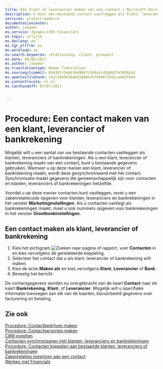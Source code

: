```yaml
---
title: Een klant of leverancier maken van een contact | Microsoft Docs
description: U kunt een bestaand contact vastleggen als klant, leverancier of bankrekening met bestaande gegevens en een zakenrelatie opgeven.
services: project-madeira
documentationcenter: 
author: jswymer
ms.service: dynamics365-financials
ms.topic: article
ms.devlang: na
ms.tgt_pltfrm: na
ms.workload: na
ms.search.keywords: relationship, client, prospect
ms.date: 06/06/2017
ms.author: jswymer
ms.translationtype: Human Translation
ms.sourcegitcommit: 81636fc2e661bd9b07c54da1cd5d0d27e30d01a2
ms.openlocfilehash: 142c1649438ad31b604767d6b6f35a1caeb3f9e4
ms.contentlocale: nl-nl
ms.lasthandoff: 07/07/2017


---
```

# <a name="how-to-create-a-customer-vendor-or-bank-account-from-a-contact"></a>Procedure: Een contact maken van een klant, leverancier of bankrekening
Mogelijk wilt u een aantal van uw bestaande contacten vastleggen als klanten, leveranciers of bankrekeningen. Als u een klant, leverancier of bankrekening maakt van een contact, kunt u bestaande gegevens gebruiken. Wanneer u op deze manier een klant, leverancier of bankrekening maakt, wordt deze gesynchroniseerd met het contact. Synchronisatie maakt gegevens die gemeenschappelijk zijn voor contacten en klanten, leveranciers of bankrekeningen hetzelfde.

Voordat u op deze manier contacten kunt vastleggen, moet u een zakenrelatiecode opgeven voor klanten, leveranciers en bankrekeningen in het venster **Marketinginstellingen**. Als u contacten vastlegt als bankrekeningen maakt, moet u ook nummers opgeven voor bankrekeningen in het venster **Grootboekinstellingen**.

## <a name="to-create-a-contact-as-a-customer-vendor-or-bank-account"></a>Een contact maken als klant, leverancier of bankrekening
1. Kies het pictogram ![Zoeken naar pagina of rapport](media/ui-search/search_small.png "pictogram Zoeken naar pagina of rapport"), voer **Contacten** in en kies vervolgens de gerelateerde koppeling.
2. Selecteer het contact dat u als klant, leverancier of bankrekening wilt maken.
3. Kies de actie **Maken als** en kies vervolgens **Klant**, **Leverancier** of **Bank**.
4. Bevestig het bericht.

De contactgegevens worden nu overgebracht van de kaart **Contact** naar de kaart **Bankrekening**, **Klant**, of **Leverancier**. Mogelijk wilt u specifieke informatie toevoegen aan elk van de kaarten, bijvoorbeeld gegevens over facturering en betaling.

## <a name="see-also"></a>Zie ook
[Procedure: Contactbedrijven maken](marketing-create-contact-companies.md)  
[Procedure: Contactpersonen maken](marketing-create-contact-persons.md)  
[CRM instellen](marketing-setup-marketing.md)  
[Contacten synchroniseren met klanten, leveranciers en bankrekeningen](marketing-synchronize-contacts-customers-vendors-bank-accounts.md)  
[Procedure: Contacten koppelen aan bestaande klanten, leveranciers of bankrekeningen](marketing-how-link-contact.md)  
[Zakenrelaties toewijzen aan een contact](marketing-business-relations.md#AssignBusRelContact)  
[Werken met Financials](ui-work-product.md)

